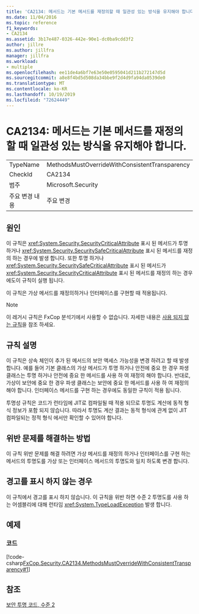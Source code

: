 ```yaml
---
title: 'CA2134: 메서드는 기본 메서드를 재정의할 때 일관성 있는 방식을 유지해야 합니다.'
ms.date: 11/04/2016
ms.topic: reference
f1_keywords:
- CA2134
ms.assetid: 3b17e487-0326-442e-90e1-dc0ba9cdd3f2
author: jillre
ms.author: jillfra
manager: jillfra
ms.workload:
- multiple
ms.openlocfilehash: ee11de4a6bf7e63e50e0595041d211b272147d5d
ms.sourcegitcommit: a8e8f4bd5d508da34bbe9f2d4d9fa94da0539de0
ms.translationtype: MT
ms.contentlocale: ko-KR
ms.lasthandoff: 10/19/2019
ms.locfileid: "72624449"
---
```

# <a name="ca2134-methods-must-keep-consistent-transparency-when-overriding-base-methods"></a>CA2134: 메서드는 기본 메서드를 재정의할 때 일관성 있는 방식을 유지해야 합니다.

|||
|-|-|
|TypeName|MethodsMustOverrideWithConsistentTransparency|
|CheckId|CA2134|
|범주|Microsoft.Security|
|주요 변경 내용|주요 변경|

## <a name="cause"></a>원인
이 규칙은 <xref:System.Security.SecurityCriticalAttribute> 표시 된 메서드가 투명 하거나 <xref:System.Security.SecuritySafeCriticalAttribute> 표시 된 메서드를 재정의 하는 경우에 발생 합니다. 또한 투명 하거나 <xref:System.Security.SecuritySafeCriticalAttribute> 표시 된 메서드가 <xref:System.Security.SecurityCriticalAttribute> 표시 된 메서드를 재정의 하는 경우에도이 규칙이 실행 됩니다.

이 규칙은 가상 메서드를 재정의하거나 인터페이스를 구현할 때 적용됩니다.

> [!NOTE]
> 이 레거시 규칙은 FxCop 분석기에서 사용할 수 없습니다. 자세한 내용은 [사용 되지 않는 규칙](fxcop-rule-port-status.md#deprecated-rules)을 참조 하세요.

## <a name="rule-description"></a>규칙 설명
이 규칙은 상속 체인이 추가 된 메서드의 보안 액세스 가능성을 변경 하려고 할 때 발생 합니다. 예를 들어 기본 클래스의 가상 메서드가 투명 하거나 안전에 중요 한 경우 파생 클래스는 투명 하거나 안전에 중요 한 메서드를 사용 하 여 재정의 해야 합니다. 반대로, 가상이 보안에 중요 한 경우 파생 클래스는 보안에 중요 한 메서드를 사용 하 여 재정의 해야 합니다. 인터페이스 메서드를 구현 하는 경우에도 동일한 규칙이 적용 됩니다.

투명성 규칙은 코드가 런타임에 JIT로 컴파일될 때 적용 되므로 투명도 계산에 동적 형식 정보가 포함 되지 않습니다. 따라서 투명도 계산 결과는 동적 형식에 관계 없이 JIT 컴파일되는 정적 형식 에서만 확인할 수 있어야 합니다.

## <a name="how-to-fix-violations"></a>위반 문제를 해결하는 방법
이 규칙 위반 문제를 해결 하려면 가상 메서드를 재정의 하거나 인터페이스를 구현 하는 메서드의 투명도를 가상 또는 인터페이스 메서드의 투명도와 일치 하도록 변경 합니다.

## <a name="when-to-suppress-warnings"></a>경고를 표시 하지 않는 경우
이 규칙에서 경고를 표시 하지 않습니다. 이 규칙을 위반 하면 수준 2 투명도를 사용 하는 어셈블리에 대해 런타임 <xref:System.TypeLoadException> 발생 합니다.

## <a name="examples"></a>예제

### <a name="code"></a>코드
[!code-csharp[FxCop.Security.CA2134.MethodsMustOverrideWithConsistentTransparency#1](../code-quality/codesnippet/CSharp/ca2134-methods-must-keep-consistent-transparency-when-overriding-base-methods_1.cs)]

## <a name="see-also"></a>참조
[보안 투명 코드, 수준 2](/dotnet/framework/misc/security-transparent-code-level-2)

